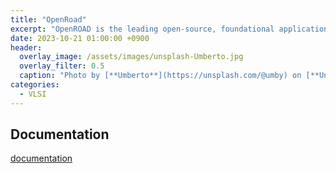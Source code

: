 ```yaml
---
title: "OpenRoad"
excerpt: "OpenROAD is the leading open-source, foundational application for semiconductor digital design"
date: 2023-10-21 01:00:00 +0900
header:
  overlay_image: /assets/images/unsplash-Umberto.jpg
  overlay_filter: 0.5
  caption: "Photo by [**Umberto**](https://unsplash.com/@umby) on [**Unsplash**](https://unsplash.com/)"
categories:
  - VLSI
---
```


## Documentation

[documentation](https://openroad.readthedocs.io)